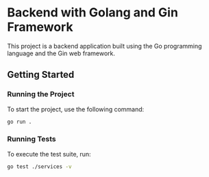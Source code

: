 # Backend with Golang and Gin Framework

This project is a backend application built using the Go programming language and the Gin web framework.

## Getting Started

### Running the Project
To start the project, use the following command:

```bash
go run .
```

### Running Tests
To execute the test suite, run:
```bash
go test ./services -v
